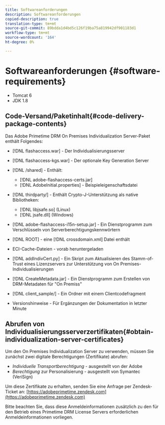 ```yaml
---
title: Softwareanforderungen
description: Softwareanforderungen
copied-description: true
translation-type: tm+mt
source-git-commit: 89bdda1d4bd5c126f19ba75a819942df901183d1
workflow-type: tm+mt
source-wordcount: '164'
ht-degree: 0%

---
```



# Softwareanforderungen {#software-requirements}

* Tomcat 6
* JDK 1.8

## Code-Versand/Paketinhalt{#code-delivery-package-contents}

Das Adobe Primetime DRM On Premises Individualization Server-Paket enthält Folgendes:

* [!DNL flashaccess.war] - Der Individualisierungsserver
* [!DNL flashaccess-kgs.war] - Der optionale Key Generation Server
* [!DNL /shared] - Enthält:

   * [!DNL adobe-flashaccess-certs.jar]
   * [!DNL AdobeInitial.properties] - Beispieleigenschaftsdatei

* [!DNL thirdparty/] - Enthält Crypto-J-Unterstützung als native Bibliotheken:

   * [!DNL libjsafe.so] (Linux)
   * [!DNL jsafe.dll] (Windows)

* [!DNL adobe-flashaccess-i15n-setup.jar] - Ein Dienstprogramm zum Verschlüsseln von Serverberechtigungskennwörtern
* [!DNL ROOT] - eine  [!DNL crossdomain.xml] Datei enthält

* ECI-Cache-Dateien - vorab heruntergeladen
* [!DNL addIndivCert.py] - Ein Skript zum Aktualisieren des Stamm-of-Trust eines Lizenzservers zur Unterstützung von On Premises-Individualisierungen
* [!DNL CreateMetadata.jar] - Ein Dienstprogramm zum Erstellen von DRM-Metadaten für &quot;On Premiss&quot;
* [!DNL client_sample/] - Ein Ordner mit einem Clientcodefragment
* Versionshinweise - Für Ergänzungen der Dokumentation in letzter Minute

## Abrufen von Individualisierungsserverzertifikaten{#obtain-individualization-server-certificates}

Um den On Premises Individualization Server zu verwenden, müssen Sie zunächst zwei digitale Berechtigungen (Zertifikate) abrufen:

* *Individuelle Transportberechtigung*  - ausgestellt von der Adobe
* *Berechtigung*  zur Personalisierung - ausgestellt von Symantec (VeriSign)

Um diese Zertifikate zu erhalten, senden Sie eine Anfrage per Zendesk-Ticket an: [https://adobeprimetime.zendesk.com](https://adobeprimetime.zendesk.com)

Bitte beachten Sie, dass diese Anmeldeinformationen zusätzlich zu den für den Betrieb eines Primetime DRM License Servers erforderlichen Anmeldeinformationen vorliegen.